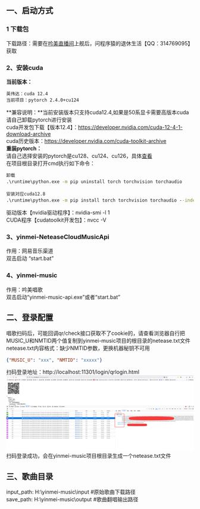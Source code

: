 ## 一、启动方式
### 1 下载包
下载路径：需要在[吟美直播间](http://live.bilibili.com/3033646)上舰后，问程序猿的退休生活【QQ：314769095】获取  

### 2、安装cuda
**当前版本：**
```cmd
英伟达：cuda 12.4
当前项目：pytorch 2.4.0+cu124
```
**兼容说明：**当前安装版本只支持cuda12.4,如果是50系显卡需要高版本cuda请自己卸载pytorch进行安装  
cuda开发包下载【版本12.4】：https://developer.nvidia.com/cuda-12-4-1-download-archive  
cuda历史版本：https://developer.nvidia.com/cuda-toolkit-archive  
**重装pytorch：**  
请自己选择安装的pytorch是cu128、cu124、cu126，具体[查看](https://pytorch.org/get-started/locally/)  
在项目根目录打开cmd执行如下命令：  
```cmd
卸载
.\runtime\python.exe -m pip uninstall torch torchvision torchaudio

安装对应cuda12.8
.\runtime\python.exe -m pip install torch torchvision torchaudio --index-url https://download.pytorch.org/whl/cu128
```

驱动版本【nvidia驱动程序】：nvidia-smi -l 1  
CUDA程序【cudatoolkit开发包】：nvcc -V  

### 3、yinmei-NeteaseCloudMusicApi
作用：网易音乐渠道    
双击启动 “start.bat”   

### 4、yinmei-music
作用：吟美唱歌  
双击启动“yinmei-music-api.exe”或者“start.bat”  


## 二、登录配置
唱歌扫码后，可能回调qr/check接口获取不了cookie的，请查看浏览器自行把MUSIC_U和NMTID两个值复制到yinmei-music项目的根目录的netease.txt文件  
netease.txt内容格式：缺少NMTID参数，更换机器秘钥不可用  
```json
{"MUSIC_U": "xxx", "NMTID": "xxxxx"}
```
扫码登录地址：http://localhost:11301/login/qrlogin.html  
![1.png](images/yinmei-music/1.png)  
扫码登录成功，会在yinmei-music项目根目录生成一个netease.txt文件  

## 三、歌曲目录
input_path: H:\yinmei-music\input  #原始歌曲下载路径  
save_path: H:\yinmei-music\output  #歌曲翻唱输出路径  